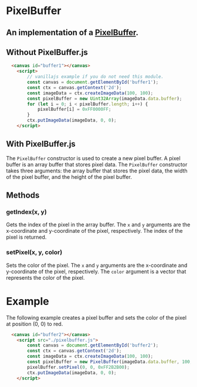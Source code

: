 # PixelBuffer
## An implementation of a [PixelBuffer](https://github.com/okpalan/pixelbuffer.js).

## Without PixelBuffer.js
```html
  <canvas id="buffer1"></canvas>
    <script>
        // vanillajs example if you do not need this module.
        const canvas = document.getElementById('buffer1');
        const ctx = canvas.getContext('2d');
        const imageData = ctx.createImageData(100, 100);
        const pixelBuffer = new Uint32Array(imageData.data.buffer);
        for (let i = 0; i < pixelBuffer.length; i++) {
            pixelBuffer[i] = 0xFF0000FF;
        }
        ctx.putImageData(imageData, 0, 0);
    </script>
```
## With PixelBuffer.js
The `PixelBuffer` constructor is used to create a new pixel buffer. A pixel buffer is an array buffer that stores pixel data. The `PixelBuffer` constructor takes three arguments: the array buffer that stores the pixel data, the width of the pixel buffer, and the height of the pixel buffer.

## Methods

### getIndex(x, y)
Gets the index of the pixel in the array buffer. The `x` and `y` arguments are the x-coordinate and y-coordinate of the pixel, respectively. The index of the pixel is returned.

### setPixel(x, y, color)
Sets the color of the pixel. The `x` and `y` arguments are the x-coordinate and y-coordinate of the pixel, respectively. The `color` argument is a vector that represents the color of the pixel.

# Example
The following example creates a pixel buffer and sets the color of the pixel at position (0, 0) to red.

```html
  <canvas id="buffer2"></canvas>
    <script src="./pixelbuffer.js">
        const canvas = document.getElementById('buffer2');
        const ctx = canvas.getContext('2d');
        const imageData = ctx.createImageData(100, 100);
        const pixelBuffer = new PixelBuffer(imageData.data.buffer, 100, 100);
        pixelBuffer.setPixel(0, 0, 0xFF2B2B00);
        ctx.putImageData(imageData, 0, 0);
    </script>
```